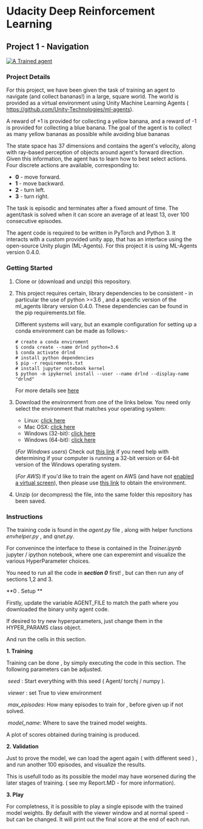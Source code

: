 # Udacity  Deep Reinforcement Learning


## Project 1 - Navigation

[![A Trained agent](https://img.youtube.com/vi/ou-iFp0bhrs/maxresdefault.jpg)](https://www.youtube.com/watch?v=ou-iFp0bhrs)



### Project Details 

For this project, we have been given the task of training an agent to navigate (and collect bananas!) in a large, square world. The world is  provided as a virtual environment using Unity Machine Learning Agents ( https://github.com/Unity-Technologies/ml-agents).

A reward of +1 is provided for collecting a yellow banana, and a reward of -1 is provided for collecting a blue banana.  The goal of the agent is to collect as many yellow bananas as possible while avoiding blue bananas  

The state space has 37 dimensions and contains the agent's velocity, along with ray-based perception of objects around agent's forward direction.  Given this information, the agent has to learn how to best select actions.  Four discrete actions are available, corresponding to:

- **0** - move forward.
- **1** - move backward.
- **2** - turn left.
- **3** - turn right.

The task is episodic and terminates after a fixed amount of time. The agent/task is solved when it can score an average of at least 13, over 100 consecutive episodes.

The agent code is required to be written in PyTorch and Python 3. It interacts with a custom provided unity app, that has an interface using the open-source Unity plugin (ML-Agents). For this project it is using ML-Agents version 0.4.0.

### Getting Started

1.  Clone or (download and unzip)  this repository.

2.  This project requires certain, library dependencies to be consistent - in particular the use of python >=3.6 , and a specific version of the ml_agents library version 0.4.0. These dependencies can be found in the pip requirements.txt file. 

    Different systems will vary, but an example configuration for setting up a conda environment  can be made as follows:-

    ```
    # create a conda enviroment 
    $ conda create --name drlnd python=3.6
    $ conda activate drlnd
    # install python dependencies 
    $ pip -r requirements.txt
    # install jupyter notebook kernel 
    $ python -m ipykernel install --user --name drlnd --display-name "drlnd"
    ```
    For more details see [here](https://github.com/udacity/deep-reinforcement-learning#dependencies)

2. Download the environment from one of the links below.  You need only select the environment that matches your operating system:

    - Linux: [click here](https://s3-us-west-1.amazonaws.com/udacity-drlnd/P1/Banana/Banana_Linux.zip)
    - Mac OSX: [click here](https://s3-us-west-1.amazonaws.com/udacity-drlnd/P1/Banana/Banana.app.zip)
    - Windows (32-bit): [click here](https://s3-us-west-1.amazonaws.com/udacity-drlnd/P1/Banana/Banana_Windows_x86.zip)
    - Windows (64-bit): [click here](https://s3-us-west-1.amazonaws.com/udacity-drlnd/P1/Banana/Banana_Windows_x86_64.zip)

    (_For Windows users_) Check out [this link](https://support.microsoft.com/en-us/help/827218/how-to-determine-whether-a-computer-is-running-a-32-bit-version-or-64) if you need help with determining if your computer is running a 32-bit version or 64-bit version of the Windows operating system.

    (_For AWS_) If you'd like to train the agent on AWS (and have not [enabled a virtual screen](https://github.com/Unity-Technologies/ml-agents/blob/master/docs/Training-on-Amazon-Web-Service.md)), then please use [this link](https://s3-us-west-1.amazonaws.com/udacity-drlnd/P1/Banana/Banana_Linux_NoVis.zip) to obtain the environment.

3. Unzip (or decompress) the file, into the same folder this repository has been saved.

### Instructions

The training code is found in the *agent.py* file , along with helper functions *envhelper.py* , and *qnet.py*. 

For convenince the interface to these is contained in the *Trainer.ipynb* jupyter / ipython notebook, where one can experemint and visualize the various HyperParameter choices. 

You need to run all the code in  ***section 0*** first! , but can then run any of sections 1,2 and 3.

**0 . Setup **

Firstly, update the variable AGENT_FILE to match the path where you downloaded  the binary unity agent code.

If desired to try new hyperparameters, just change them in the HYPER_PARAMS class object.

And run the cells in this section.

**1. Training** 

Training can be done , by simply executing the code in this section. The following parameters can be adjusted.

​	*seed* :  Start everything with this seed ( Agent/ torchj / numpy ).

​	*viewer* : set True to view environment

​	*max_episodes*: How many episodes to train for , before given up if not solved.

​	*model_name*: Where to save the trained model weights.

A plot of scores obtained during training is produced.

**2. Validation** 

Just to prove the model, we can load the agent again ( with different seed ) , and run another 100 episodes, and visualize the results.

This is usefull todo as its possible the model may have worsened during the later stages of training. ( see my Report.MD - for more information).

**3. Play**

For completness, it is possible to play a single episode with the trained model weights. By default with the viewer window and at normal speed - but can be changed. It will print out the final score at the end of each run.


